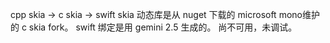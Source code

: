 
cpp skia -> c skia -> swift skia
动态库是从 nuget 下载的 microsoft mono维护的 c skia fork。
swift 绑定是用 gemini 2.5 生成的。
尚不可用，未调试。
